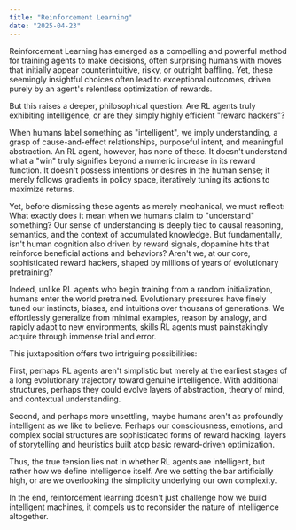 ```yaml
---
title: "Reinforcement Learning"
date: "2025-04-23"
---
```


Reinforcement Learning has emerged as a compelling and powerful method for training agents to make decisions, often surprising humans with moves that initially appear counterintuitive, risky, or outright baffling. Yet, these seemingly insightful choices often lead to exceptional outcomes, driven purely by an agent's relentless optimization of rewards.

But this raises a deeper, philosophical question: Are RL agents truly exhibiting intelligence, or are they simply highly efficient "reward hackers"?

When humans label something as "intelligent", we imply understanding, a grasp of cause-and-effect relationships, purposeful intent, and meaningful abstraction. An RL agent, however, has none of these. It doesn't understand what a "win" truly signifies beyond a numeric increase in its reward function. It doesn't possess intentions or desires in the human sense; it merely follows gradients in policy space, iteratively tuning its actions to maximize returns.

Yet, before dismissing these agents as merely mechanical, we must reflect: What exactly does it mean when we humans claim to "understand" something? Our sense of understanding is deeply tied to causal reasoning, semantics, and the context of accumulated knowledge. But fundamentally, isn't human cognition also driven by reward signals, dopamine hits that reinforce beneficial actions and behaviors? Aren't we, at our core, sophisticated reward hackers, shaped by millions of years of evolutionary pretraining?

Indeed, unlike RL agents who begin training from a random initialization, humans enter the world pretrained. Evolutionary pressures have finely tuned our instincts, biases, and intuitions over thousans of generations. We effortlessly generalize from minimal examples, reason by analogy, and rapidly adapt to new environments, skills RL agents must painstakingly acquire through immense trial and error.

This juxtaposition offers two intriguing possibilities:

First, perhaps RL agents aren't simplistic but merely at the earliest stages of a long evolutionary trajectory toward genuine intelligence. With additional structures, perhaps they could evolve layers of abstraction, theory of mind, and contextual understanding.

Second, and perhaps more unsettling, maybe humans aren't as profoundly intelligent as we like to believe. Perhaps our consciousness, emotions, and complex social structures are sophisticated forms of reward hacking, layers of storytelling and heuristics built atop basic reward-driven optimization.

Thus, the true tension lies not in whether RL agents are intelligent, but rather how we define intelligence itself. Are we setting the bar artificially high, or are we overlooking the simplicity underlying our own complexity.

In the end, reinforcement learning doesn't just challenge how we build intelligent machines, it compels us to reconsider the nature of intelligence altogether.
